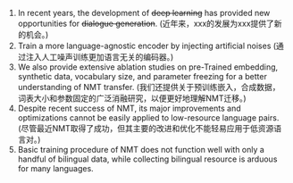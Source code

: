 1. In recent years, the development of ~~deep learning~~ has provided new opportunities for ~~dialogue generation~~. (近年来，xxx的发展为xxx提供了新的机会。)
2. Train a more language-agnostic encoder by injecting artificial noises (通过注入人工噪声训练更加语言无关的编码器。)
3. We also provide extensive ablation studies on pre-Trained embedding, synthetic data, vocabulary size, and parameter freezing for a better understanding of NMT transfer. (我们还提供关于预训练嵌入，合成数据，词表大小和参数固定的广泛消融研究，以便更好地理解NMT迁移。)
4. Despite recent success of NMT, its major improvements and optimizations cannot be easily applied to low-resource language pairs. (尽管最近NMT取得了成功，但其主要的改进和优化不能轻易应用于低资源语言对。)
5. Basic training procedure of NMT does not function well with only a handful of bilingual data, while collecting bilingual resource is arduous for many languages.